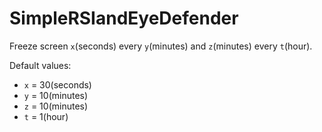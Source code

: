 # SimpleRSIandEyeDefender

Freeze screen `x`(seconds) every `y`(minutes) and `z`(minutes) every `t`(hour).

Default values:
- `x` = 30(seconds)
- `y` = 10(minutes)
- `z` = 10(minutes)
- `t` = 1(hour)
